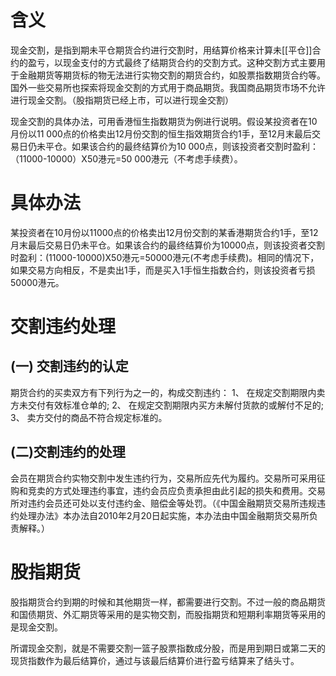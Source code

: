 # 含义
现金交割，是指到期未平仓期货合约进行交割时，用结算价格来计算未[[平仓]]合约的盈亏，以现金支付的方式最终了结期货合约的交割方式。这种交割方式主要用于金融期货等期货标的物无法进行实物交割的期货合约，如股票指数期货合约等。国外一些交易所也探索将现金交割的方式用于商品期货。我国商品期货市场不允许进行现金交割。（股指期货已经上市，可以进行现金交割）

现金交割的具体办法，可用香港恒生指数期货为例进行说明。假设某投资者在10月份以11 000点的价格卖出12月份交割的恒生指效期货合约1手，至12月末最后交易日仍未平仓。如果该合约的最终结算价为10 000点，则该投资者交割时盈利：（11000-10000）X50港元=50 000港元（不考虑手续费）。
# 具体办法
某投资者在10月份以11000点的价格卖出12月份交割的某香港期货合约1手，至12月末最后交易日仍未平仓。如果该合约的最终结算价为10000点，则该投资者交割时盈利：(11000-10000)X50港元=50000港元(不考虑手续费)。相同的情况下，如果交易方向相反，不是卖出1手，而是买入1手恒生指数合约，则该投资者亏损50000港元。
# 交割违约处理
## (一) 交割违约的认定
期货合约的买卖双方有下列行为之一的，构成交割违约：
1、 在规定交割期限内卖方未交付有效标准仓单的;
2、 在规定交割期限内买方未解付货款的或解付不足的;
3、 卖方交付的商品不符合规定标准的。
## (二)交割违约的处理
会员在期货合约实物交割中发生违约行为，交易所应先代为履约。交易所可采用征购和竞卖的方式处理违约事宜，违约会员应负责承担由此引起的损失和费用。交易所对违约会员还可处以支付违约金、赔偿金等处罚。（《中国金融期货交易所违规违约处理办法》本办法自2010年2月20日起实施，本办法由中国金融期货交易所负责解释。）
# 股指期货
股指期货合约到期的时候和其他期货一样，都需要进行交割。不过一般的商品期货和国债期货、外汇期货等采用的是实物交割，而股指期货和短期利率期货等采用的是现金交割。

所谓现金交割，就是不需要交割一篮子股票指数成分股，而是用到期日或第二天的现货指数作为最后结算价，通过与该最后结算价进行盈亏结算来了结头寸。